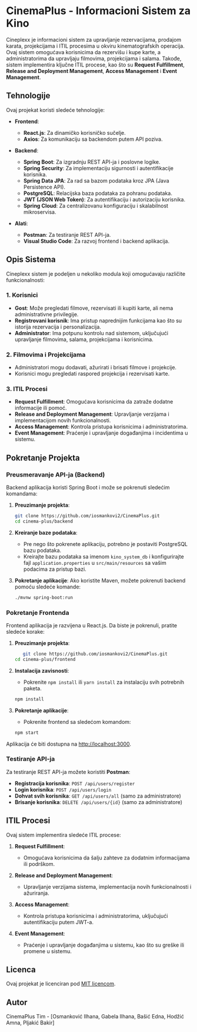 
# CinemaPlus - Informacioni Sistem za Kino

Cineplexx je informacioni sistem za upravljanje rezervacijama, prodajom karata, projekcijama i ITIL procesima u okviru kinematografskih operacija. Ovaj sistem omogućava korisnicima da rezervišu i kupe karte, a administratorima da upravljaju filmovima, projekcijama i salama. Takođe, sistem implementira ključne ITIL procese, kao što su **Request Fulfillment**, **Release and Deployment Management**, **Access Management** i **Event Management**.

## Tehnologije

Ovaj projekat koristi sledeće tehnologije:

- **Frontend**: 
  - **React.js**: Za dinamičko korisničko sučelje.
  - **Axios**: Za komunikaciju sa backendom putem API poziva.

- **Backend**:
  - **Spring Boot**: Za izgradnju REST API-ja i poslovne logike.
  - **Spring Security**: Za implementaciju sigurnosti i autentifikacije korisnika.
  - **Spring Data JPA**: Za rad sa bazom podataka kroz JPA (Java Persistence API).
  - **PostgreSQL**: Relacijska baza podataka za pohranu podataka.
  - **JWT (JSON Web Token)**: Za autentifikaciju i autorizaciju korisnika.
  - **Spring Cloud**: Za centralizovanu konfiguraciju i skalabilnost mikroservisa.

- **Alati**:
  - **Postman**: Za testiranje REST API-ja.
  - **Visual Studio Code**: Za razvoj frontend i backend aplikacija.

## Opis Sistema

Cineplexx sistem je podeljen u nekoliko modula koji omogućavaju različite funkcionalnosti:

### 1. **Korisnici**
- **Gost**: Može pregledati filmove, rezervisati ili kupiti karte, ali nema administrativne privilegije.
- **Registrovani korisnik**: Ima pristup naprednijim funkcijama kao što su istorija rezervacija i personalizacija.
- **Administrator**: Ima potpunu kontrolu nad sistemom, uključujući upravljanje filmovima, salama, projekcijama i korisnicima.

### 2. **Filmovima i Projekcijama**
- Administratori mogu dodavati, ažurirati i brisati filmove i projekcije.
- Korisnici mogu pregledati raspored projekcija i rezervisati karte.

### 3. **ITIL Procesi**
- **Request Fulfillment**: Omogućava korisnicima da zatraže dodatne informacije ili pomoć.
- **Release and Deployment Management**: Upravljanje verzijama i implementacijom novih funkcionalnosti.
- **Access Management**: Kontrola pristupa korisnicima i administratorima.
- **Event Management**: Praćenje i upravljanje događanjima i incidentima u sistemu.

## Pokretanje Projekta

### Preusmeravanje API-ja (Backend)
Backend aplikacija koristi Spring Boot i može se pokrenuti sledećim komandama:

1. **Preuzimanje projekta**:
    ```bash
    git clone https://github.com/iosmankovi2/CinemaPlus.git
    cd cinema-plus/backend
    ```

2. **Kreiranje baze podataka**:
    - Pre nego što pokrenete aplikaciju, potrebno je postaviti PostgreSQL bazu podataka.
    - Kreirajte bazu podataka sa imenom `kino_system_db` i konfigurirajte fajl `application.properties` u `src/main/resources` sa vašim podacima za pristup bazi.

3. **Pokretanje aplikacije**:
    Ako koristite Maven, možete pokrenuti backend pomoću sledeće komande:
    ```bash
    ./mvnw spring-boot:run
    ```
### Pokretanje Frontenda
Frontend aplikacija je razvijena u React.js. Da biste je pokrenuli, pratite sledeće korake:

1. **Preuzimanje projekta**:
    ```bash
       git clone https://github.com/iosmankovi2/CinemaPlus.git
    cd cinema-plus/frontend
    ```

2. **Instalacija zavisnosti**:
    - Pokrenite `npm install` ili `yarn install` za instalaciju svih potrebnih paketa.
    ```bash
    npm install
    ```

3. **Pokretanje aplikacije**:
    - Pokrenite frontend sa sledećom komandom:
    ```bash
    npm start
    ```

Aplikacija će biti dostupna na [http://localhost:3000](http://localhost:3000).

### Testiranje API-ja
Za testiranje REST API-ja možete koristiti **Postman**:

- **Registracija korisnika**: `POST /api/users/register`
- **Login korisnika**: `POST /api/users/login`
- **Dohvat svih korisnika**: `GET /api/users/all` (samo za administratore)
- **Brisanje korisnika**: `DELETE /api/users/{id}` (samo za administratore)

## ITIL Procesi

Ovaj sistem implementira sledeće ITIL procese:

1. **Request Fulfillment**:
   - Omogućava korisnicima da šalju zahteve za dodatnim informacijama ili podrškom.

2. **Release and Deployment Management**:
   - Upravljanje verzijama sistema, implementacija novih funkcionalnosti i ažuriranja.

3. **Access Management**:
   - Kontrola pristupa korisnicima i administratorima, uključujući autentifikaciju putem JWT-a.

4. **Event Management**:
   - Praćenje i upravljanje događanjima u sistemu, kao što su greške ili promene u sistemu.

## Licenca

Ovaj projekat je licenciran pod [MIT licencom](https://opensource.org/licenses/MIT).

## Autor

CinemaPlus Tim - [Osmanković Ilhana, Gabela Ilhana, Bašić Edna, Hodžić Amna, Pljakić Bakir]
